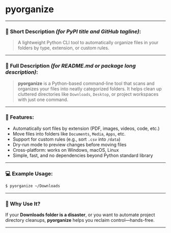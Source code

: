 # pyorganize


---

### 📝 **Short Description** *(for PyPI title and GitHub tagline)*:

> A lightweight Python CLI tool to automatically organize files in your folders by type, extension, or custom rules.

---

### 📄 **Full Description** *(for README.md or package long description)*:

> **pyorganize** is a Python-based command-line tool that scans and organizes your files into neatly categorized folders. It helps clean up cluttered directories like `Downloads`, `Desktop`, or project workspaces with just one command.

---

### 🔧 **Features:**

* Automatically sort files by extension (PDF, images, videos, code, etc.)
* Move files into folders like `Documents`, `Media`, `Apps`, etc.
* Support for custom rules (e.g., sort `.csv` into `/data`)
* Dry-run mode to preview changes before moving files
* Cross-platform: works on Windows, macOS, Linux
* Simple, fast, and no dependencies beyond Python standard library

---

### 💻 **Example Usage:**

```bash
$ pyorganize ~/Downloads
```

---

### 🎯 Why Use It?

If your **Downloads folder is a disaster**, or you want to automate project directory cleanups, **pyorganize** helps you reclaim control—hands-free.

---

